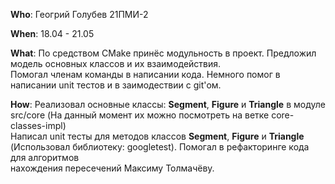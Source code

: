**Who**:    Геогрий Голубев 21ПМИ-2

**When**:   18.04 - 21.05

**What**:   По средством CMake принёс модульность в проект. Предложил модель основных классов и их взаимодействия.\
            Помогал членам команды в написании кода. Немного помог в написании unit тестов и в заимодествии с git'ом.


**How**:    Реализовал основные классы: **Segment**, **Figure** и **Triangle** в модуле src/core (На данный момент их можно посмотреть на ветке core-classes-impl)\
            Написал unit тесты для методов классов **Segment**, **Figure** и **Triangle** (Использовал библиотеку: googletest). Помогал в рефакторинге кода для алгоритмов\
            нахождения пересечений Максиму Толмачёву. 

